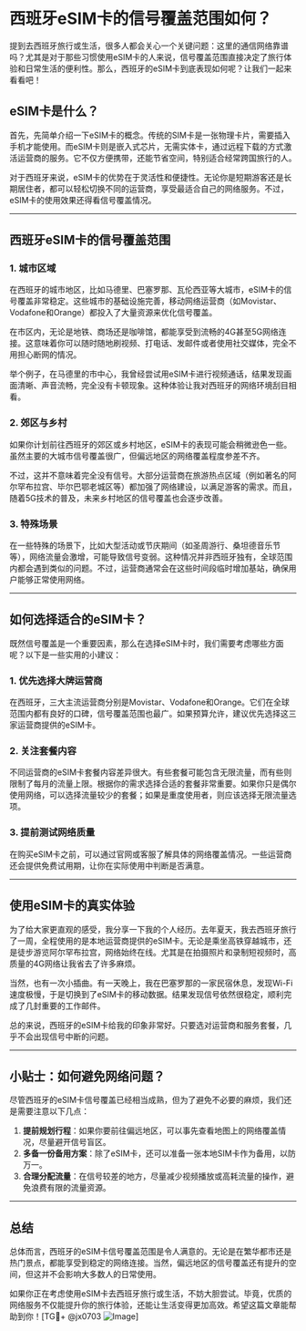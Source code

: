 # 西班牙eSIM卡的信号覆盖范围如何？

提到去西班牙旅行或生活，很多人都会关心一个关键问题：这里的通信网络靠谱吗？尤其是对于那些习惯使用eSIM卡的人来说，信号覆盖范围直接决定了旅行体验和日常生活的便利性。那么，西班牙的eSIM卡到底表现如何呢？让我们一起来看看吧！

## eSIM卡是什么？

首先，先简单介绍一下eSIM卡的概念。传统的SIM卡是一张物理卡片，需要插入手机才能使用。而eSIM卡则是嵌入式芯片，无需实体卡，通过远程下载的方式激活运营商的服务。它不仅方便携带，还能节省空间，特别适合经常跨国旅行的人。

对于西班牙来说，eSIM卡的优势在于灵活性和便捷性。无论你是短期游客还是长期居住者，都可以轻松切换不同的运营商，享受最适合自己的网络服务。不过，eSIM卡的使用效果还得看信号覆盖情况。

---

## 西班牙eSIM卡的信号覆盖范围

### 1. 城市区域
在西班牙的城市地区，比如马德里、巴塞罗那、瓦伦西亚等大城市，eSIM卡的信号覆盖非常稳定。这些城市的基础设施完善，移动网络运营商（如Movistar、Vodafone和Orange）都投入了大量资源来优化信号覆盖。

在市区内，无论是地铁、商场还是咖啡馆，都能享受到流畅的4G甚至5G网络连接。这意味着你可以随时随地刷视频、打电话、发邮件或者使用社交媒体，完全不用担心断网的情况。

举个例子，在马德里的市中心，我曾经尝试用eSIM卡进行视频通话，结果发现画面清晰、声音流畅，完全没有卡顿现象。这种体验让我对西班牙的网络环境刮目相看。

### 2. 郊区与乡村
如果你计划前往西班牙的郊区或乡村地区，eSIM卡的表现可能会稍微逊色一些。虽然主要的大城市信号覆盖很广，但偏远地区的网络覆盖程度参差不齐。

不过，这并不意味着完全没有信号。大部分运营商在旅游热点区域（例如著名的阿尔罕布拉宫、毕尔巴鄂老城区等）都加强了网络建设，以满足游客的需求。而且，随着5G技术的普及，未来乡村地区的信号覆盖也会逐步改善。

### 3. 特殊场景
在一些特殊的场景下，比如大型活动或节庆期间（如圣周游行、桑坦德音乐节等），网络流量会激增，可能导致信号变弱。这种情况并非西班牙独有，全球范围内都会遇到类似的问题。不过，运营商通常会在这些时间段临时增加基站，确保用户能够正常使用网络。

---

## 如何选择适合的eSIM卡？

既然信号覆盖是一个重要因素，那么在选择eSIM卡时，我们需要考虑哪些方面呢？以下是一些实用的小建议：

### 1. 优先选择大牌运营商
在西班牙，三大主流运营商分别是Movistar、Vodafone和Orange。它们在全球范围内都有良好的口碑，信号覆盖范围也最广。如果预算允许，建议优先选择这三家运营商提供的eSIM卡。

### 2. 关注套餐内容
不同运营商的eSIM卡套餐内容差异很大。有些套餐可能包含无限流量，而有些则限制了每月的流量上限。根据你的需求选择合适的套餐非常重要。如果你只是偶尔使用网络，可以选择流量较少的套餐；如果是重度使用者，则应该选择无限流量选项。

### 3. 提前测试网络质量
在购买eSIM卡之前，可以通过官网或客服了解具体的网络覆盖情况。一些运营商还会提供免费试用期，让你在实际使用中判断是否满意。

---

## 使用eSIM卡的真实体验

为了给大家更直观的感受，我分享一下我的个人经历。去年夏天，我去西班牙旅行了一周，全程使用的是本地运营商提供的eSIM卡。无论是乘坐高铁穿越城市，还是徒步游览阿尔罕布拉宫，网络始终在线。尤其是在拍摄照片和录制短视频时，高质量的4G网络让我省去了许多麻烦。

当然，也有一次小插曲。有一天晚上，我在巴塞罗那的一家民宿休息，发现Wi-Fi速度极慢，于是切换到了eSIM卡的移动数据。结果发现信号依然很稳定，顺利完成了几封重要的工作邮件。

总的来说，西班牙的eSIM卡给我的印象非常好。只要选对运营商和服务套餐，几乎不会出现信号中断的问题。

---

## 小贴士：如何避免网络问题？

尽管西班牙的eSIM卡信号覆盖已经相当成熟，但为了避免不必要的麻烦，我们还是需要注意以下几点：

1. **提前规划行程**：如果你要前往偏远地区，可以事先查看地图上的网络覆盖情况，尽量避开信号盲区。
2. **多备一份备用方案**：除了eSIM卡，还可以准备一张本地SIM卡作为备用，以防万一。
3. **合理分配流量**：在信号较差的地方，尽量减少视频播放或高耗流量的操作，避免浪费有限的流量资源。

---

## 总结

总体而言，西班牙的eSIM卡信号覆盖范围是令人满意的。无论是在繁华都市还是热门景点，都能享受到稳定的网络连接。当然，偏远地区的信号覆盖还有提升的空间，但这并不会影响大多数人的日常使用。

如果你正在考虑使用eSIM卡去西班牙旅行或生活，不妨大胆尝试。毕竟，优质的网络服务不仅能提升你的旅行体验，还能让生活变得更加高效。希望这篇文章能帮助到你！[TG💪+ @jx0703 ![Image](https://github.com/user-attachments/assets/dbca1d08-cadb-493c-b0ec-ad6f7a83f270)]